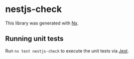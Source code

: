 # nestjs-check

This library was generated with [Nx](https://nx.dev).

## Running unit tests

Run `nx test nestjs-check` to execute the unit tests via [Jest](https://jestjs.io).
